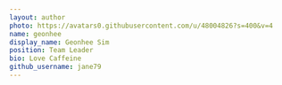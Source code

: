 ```yaml
---
layout: author
photo: https://avatars0.githubusercontent.com/u/48004826?s=400&v=4
name: geonhee
display_name: Geonhee Sim
position: Team Leader
bio: Love Caffeine
github_username: jane79
---
```


